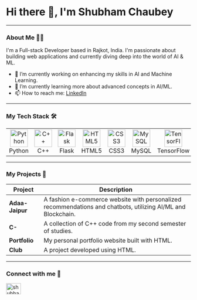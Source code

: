 # Hi there 👋, I'm Shubham Chaubey

---

### About Me 👨‍💻

I'm a Full-stack Developer based in Rajkot, India. I'm passionate about building web applications and currently diving deep into the world of AI & ML.

- 🔭 I’m currently working on enhancing my skills in AI and Machine Learning.
- 🌱 I’m currently learning more about advanced concepts in AI/ML.
- 📫 How to reach me: [LinkedIn](https://www.linkedin.com/in/shubham-chaubey-10613b33b)

---

### My Tech Stack 🛠

<table align="center">
  <tr>
    <td align="center" width="96">
        <img src="https://skillicons.dev/icons?i=python" width="48" height="48" alt="Python" />
      <br>Python
    </td>
    <td align="center" width="96">
        <img src="https://skillicons.dev/icons?i=cpp" width="48" height="48" alt="C++" />
      <br>C++
    </td>
    <td align="center" width="96">
        <img src="https://skillicons.dev/icons?i=flask" width="48" height="48" alt="Flask" />
      <br>Flask
    </td>
    <td align="center" width="96">
        <img src="https://skillicons.dev/icons?i=html" width="48" height="48" alt="HTML5" />
      <br>HTML5
    </td>
     <td align="center" width="96">
        <img src="https://skillicons.dev/icons?i=css" width="48" height="48" alt="CSS3" />
      <br>CSS3
    </td>
    <td align="center" width="96">
        <img src="https://skillicons.dev/icons?i=mysql" width="48" height="48" alt="MySQL" />
      <br>MySQL
    </td>
    <td align="center" width="96">
        <img src="https://skillicons.dev/icons?i=tensorflow" width="48" height="48" alt="TensorFlow" />
      <br>TensorFlow
    </td>
     <td align="center" width="96">
        <img src="https://skillicons.dev/icons?i=blockchain" width="48" height="48" alt="Blockchain" />
      <br>Blockchain
    </td>
  </tr>
</table>

---

### My Projects 🚀

| Project | Description |
|---|---|
| **Adaa-Jaipur** | A fashion e-commerce website with personalized recommendations and chatbots, utilizing AI/ML and Blockchain. |
| **C-** | A collection of C++ code from my second semester of studies. |
| **Portfolio** | My personal portfolio website built with HTML. |
| **Club** | A project developed using HTML. |

---

### Connect with me 🤝

<p align="left">
<a href="https://www.linkedin.com/in/shubham-chaubey-10613b33b" target="blank"><img align="center" src="https://raw.githubusercontent.com/rahuldkjain/github-profile-readme-generator/master/src/images/icons/Social/linked-in-alt.svg" alt="shubham-chaubey-10613b33b" height="30" width="40" /></a>
</p>

